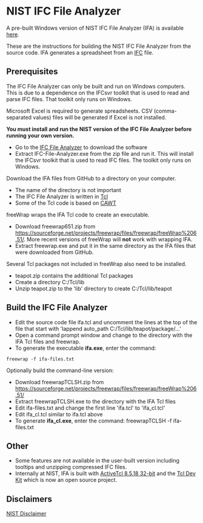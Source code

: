 # NIST IFC File Analyzer

A pre-built Windows version of NIST IFC File Analyzer (IFA) is available [here](https://www.nist.gov/services-resources/software/ifc-file-analyzer).  

These are the instructions for building the NIST IFC File Analyzer from the source code.  IFA generates a spreadsheet from an [IFC](https://technical.buildingsmart.org/) file.

## Prerequisites

The IFC File Analyzer can only be built and run on Windows computers.  This is due to a dependence on the IFCsvr toolkit that is used to read and parse IFC files.  That toolkit only runs on Windows.

Microsoft Excel is required to generate spreadsheets.  CSV (comma-separated values) files will be generated if Excel is not installed.  

**You must install and run the NIST version of the IFC File Analyzer before running your own version.**

- Go to the [IFC File Analyzer](https://www.nist.gov/services-resources/software/ifc-file-analyzer) to download the software
- Extract IFC-File-Analyzer.exe from the zip file and run it.  This will install the IFCsvr toolkit that is used to read IFC files.  The toolkit only runs on Windows.

Download the IFA files from GitHub to a directory on your computer.

- The name of the directory is not important
- The IFC File Analyzer is written in [Tcl](https://www.tcl.tk/)
- Some of the Tcl code is based on [CAWT](http://www.cawt.tcl3d.org/)

freeWrap wraps the IFA Tcl code to create an executable.

- Download freewrap651.zip from <https://sourceforge.net/projects/freewrap/files/freewrap/freeWrap%206.51/>.  More recent versions of freeWrap will **not** work with wrapping IFA.
- Extract freewrap.exe and put it in the same directory as the IFA files that were downloaded from GitHub.

Several Tcl packages not included in freeWrap also need to be installed.

- teapot.zip contains the additional Tcl packages
- Create a directory C:/Tcl/lib
- Unzip teapot.zip to the 'lib' directory to create C:/Tcl/lib/teapot

## Build the IFC File Analyzer

- Edit the source code file ifa.tcl and uncomment the lines at the top of the file that start with 'lappend auto_path C:/Tcl/lib/teapot/package/...'
- Open a command prompt window and change to the directory with the IFA Tcl files and freewrap.
- To generate the executable **ifa.exe**, enter the command:

```
freewrap -f ifa-files.txt
```

Optionally build the command-line version:

- Download freewrapTCLSH.zip from <https://sourceforge.net/projects/freewrap/files/freewrap/freeWrap%206.51/>
- Extract freewrapTCLSH.exe to the directory with the IFA Tcl files
- Edit ifa-files.txt and change the first line 'ifa.tcl' to 'ifa_cl.tcl'
- Edit ifa_cl.tcl similar to ifa.tcl above
- To generate **ifa_cl.exe**, enter the command: freewrapTCLSH -f ifa-files.txt

## Other

- Some features are not available in the user-built version including tooltips and unzipping compressed IFC files.
- Internally at NIST, IFA is built with [ActiveTcl 8.5.18 32-bit](https://www.activestate.com/products/tcl/) and the [Tcl Dev Kit](https://www.activestate.com/blog/tcl-dev-kit-now-open-source/) which is now an open source project.

## Disclaimers

[NIST Disclaimer](https://www.nist.gov/disclaimer)
